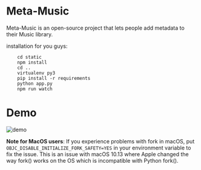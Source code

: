 # Meta-Music
Meta-Music is an open-source project that lets people add metadata to their Music library.

installation for you guys:

        cd static
        npm install 
        cd ..
        virtualenv py3
        pip install -r requirements
        python app.py
        npm run watch

# Demo

![demo](https://media.giphy.com/media/8PBFETWIZ39tme3vow/giphy.gif)


**Note for MacOS users**: If you experience problems with fork in macOS, put `OBJC_DISABLE_INITIALIZE_FORK_SAFETY=YES` in your environment variable to fix the issue. This is an issue with macOS 10.13 where Apple changed the way fork() works on the OS which is incompatible with Python fork().
 
        
